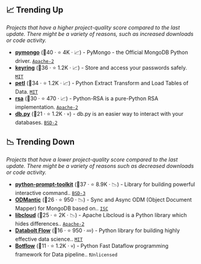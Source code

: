 ## 📈 Trending Up

_Projects that have a higher project-quality score compared to the last update. There might be a variety of reasons, such as increased downloads or code activity._

- <b><a href="https://github.com/mongodb/mongo-python-driver">pymongo</a></b> (🥇40 ·  ⭐ 4K · 📈) - PyMongo - the Official MongoDB Python driver. <code><a href="http://bit.ly/3nYMfla">Apache-2</a></code>
- <b><a href="https://github.com/jaraco/keyring">keyring</a></b> (🥉36 ·  ⭐ 1.2K · 📈) - Store and access your passwords safely. <code><a href="http://bit.ly/34MBwT8">MIT</a></code>
- <b><a href="https://github.com/petl-developers/petl">petl</a></b> (🥈34 ·  ⭐ 1.2K · 📈) - Python Extract Transform and Load Tables of Data. <code><a href="http://bit.ly/34MBwT8">MIT</a></code>
- <b><a href="https://github.com/sybrenstuvel/python-rsa">rsa</a></b> (🥉30 ·  ⭐ 470 · 📈) - Python-RSA is a pure-Python RSA implementation. <code><a href="http://bit.ly/3nYMfla">Apache-2</a></code>
- <b><a href="https://github.com/yhat/db.py">db.py</a></b> (🥉21 ·  ⭐ 1.2K · 💀) - db.py is an easier way to interact with your databases. <code><a href="http://bit.ly/3rqEWVr">BSD-2</a></code>

## 📉 Trending Down

_Projects that have a lower project-quality score compared to the last update. There might be a variety of reasons such as decreased downloads or code activity._

- <b><a href="https://github.com/prompt-toolkit/python-prompt-toolkit">python-prompt-toolkit</a></b> (🥈37 ·  ⭐ 8.9K · 📉) - Library for building powerful interactive command.. <code><a href="http://bit.ly/3aKzpTv">BSD-3</a></code>
- <b><a href="https://github.com/art049/odmantic">ODMantic</a></b> (🥉26 ·  ⭐ 950 · 📉) - Sync and Async ODM (Object Document Mapper) for MongoDB based on.. <code><a href="http://bit.ly/3hkKRql">ISC</a></code>
- <b><a href="https://github.com/apache/libcloud">libcloud</a></b> (🥉25 ·  ⭐ 2K · 📉) - Apache Libcloud is a Python library which hides differences.. <code><a href="http://bit.ly/3nYMfla">Apache-2</a></code>
- <b><a href="https://github.com/d6t/d6tflow">Databolt Flow</a></b> (🥉16 ·  ⭐ 950 · 💤) - Python library for building highly effective data science.. <code><a href="http://bit.ly/34MBwT8">MIT</a></code>
- <b><a href="https://github.com/kkyon/botflow">Botflow</a></b> (🥉11 ·  ⭐ 1.2K · 💀) - Python Fast Dataflow programming framework for Data pipeline.. <code>❗Unlicensed</code>


